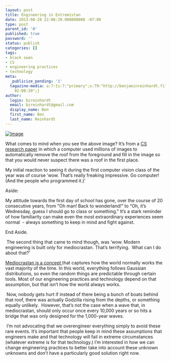 ```yaml
---
layout: post
title: Engineering in Extremistan
date: 2013-08-28 22:08:39.000000000 -07:00
type: post
parent_id: '0'
published: true
password: ''
status: publish
categories: []
tags:
- black swan
- CS
- engineering practices
- technology
meta:
  _publicize_pending: '1'
  tagazine-media: a:7:{s:7:"primary";s:79:"http://benjaminreinhardt.files.wordpress.com/2013/08/high_res_square_teaser.jpg";s:6:"images";a:1:{s:79:"http://benjaminreinhardt.files.wordpress.com/2013/08/high_res_square_teaser.jpg";a:6:{s:8:"file_url";s:79:"http://benjaminreinhardt.files.wordpress.com/2013/08/high_res_square_teaser.jpg";s:5:"width";i:1636;s:6:"height";i:1235;s:4:"type";s:5:"image";s:4:"area";i:2020460;s:9:"file_path";b:0;}}s:6:"videos";a:0:{}s:11:"image_count";i:1;s:6:"author";s:8:"44242401";s:7:"blog_id";s:8:"46163602";s:9:"mod_stamp";s:19:"2013-08-29
    02:08:39";}
author:
  login: bzreinhardt
  email: bzreinhardt@gmail.com
  display_name: Ben
  first_name: Ben
  last_name: Reinhardt
---
```

<p><a href="http://benjaminreinhardt.files.wordpress.com/2013/08/high_res_square_teaser.jpg"><img class="size-full wp-image" id="i-636" alt="Image" src="{{ site.baseurl }}/assets/high_res_square_teaser.jpg?w=650" /></a></p>
<p>What comes to mind when you see the above image? It’s from a <a href="http://graphics.cs.cmu.edu/projects/scene-completion/" target="_blank">CS research paper</a> in which a computer used millions of images to automatically remove the roof from the foreground and fill in the image so that you would never suspect there was a roof in the first place. </p>
<p>My initial reaction to seeing it during the first computer vision class of the year was of course ‘wow. That’s really freaking impressive. Go computer! (And the people who programmed it.)’</p>
<p>Aside:</p>
<p>My attitude towards the first day of school has gone, over the course of 20 consecutive years, from “Oh man! Back to wonderland!” to “Oh, it’s Wednesday, guess I should go to class or something.” It’s a stark reminder of how familiarity can make even the most extraordinary experiences seem normal  - always something to keep in mind and fight against.</p>
<p>End Aside.</p>
<p> The second thing that came to mind though, was ‘wow. Modern engineering is built only for mediocrastan. That’s terrifying.  What can I do about that?’</p>
<p><a href="http://www.black-swans-explained.com/mediocristan-vs-extremistan/" target="_blank">Mediocrastan is a concept </a>that captures how the world normally works the vast majority of the time. In this world, everything follows Gaussian distributions, so even the random things are predictable through certain tools. Most of our engineering practices and technology depend on that assumption, but that isn’t how the world always works.</p>
<p> Now, nobody gets hurt if instead of there being a bunch of boats behind that roof, there was actually Godzilla rising from the depths, or something equally unlikely.  However, that’s not the case when a wave that, in mediocrastan, should only occur once every 10,000 years or so hits a bridge that was only designed for the 1,000-year waves.</p>
<p> I’m not advocating that we overengineer everything simply to avoid these rare events. It’s important that people keep in mind these assumptions that engineers make and that technology will fail in extreme circumstances (whatever extreme is for that technology.) I’m interested in how we can change engineering practices to better take into account these unknown unknowns and don’t have a particularly good solution right now.  </p>
